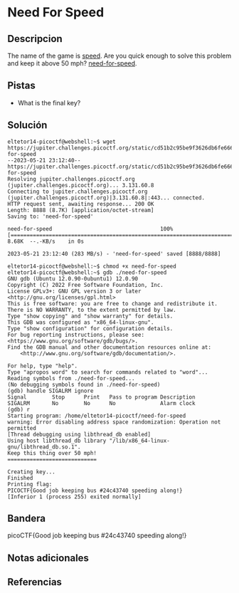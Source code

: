 # Need For Speed

## Descripcion
The name of the game is [speed](https://www.youtube.com/watch?v=8piqd2BWeGI). Are you quick enough to solve this problem and keep it above 50 mph? [need-for-speed](https://jupiter.challenges.picoctf.org/static/cd51b2c95be9f3626db6fe6665afb5a3/need-for-speed).

## Pistas
- What is the final key?

## Solución

```
eltetor14-picoctf@webshell:~$ wget https://jupiter.challenges.picoctf.org/static/cd51b2c95be9f3626db6fe6665afb5a3/need-for-speed
--2023-05-21 23:12:40--  https://jupiter.challenges.picoctf.org/static/cd51b2c95be9f3626db6fe6665afb5a3/need-for-speed
Resolving jupiter.challenges.picoctf.org (jupiter.challenges.picoctf.org)... 3.131.60.8
Connecting to jupiter.challenges.picoctf.org (jupiter.challenges.picoctf.org)|3.131.60.8|:443... connected.
HTTP request sent, awaiting response... 200 OK
Length: 8888 (8.7K) [application/octet-stream]
Saving to: 'need-for-speed'

need-for-speed                                  100%[======================================================================================================>]   8.68K  --.-KB/s    in 0s      

2023-05-21 23:12:40 (283 MB/s) - 'need-for-speed' saved [8888/8888]

eltetor14-picoctf@webshell:~$ chmod +x need-for-speed
eltetor14-picoctf@webshell:~$ gdb ./need-for-speed
GNU gdb (Ubuntu 12.0.90-0ubuntu1) 12.0.90
Copyright (C) 2022 Free Software Foundation, Inc.
License GPLv3+: GNU GPL version 3 or later <http://gnu.org/licenses/gpl.html>
This is free software: you are free to change and redistribute it.
There is NO WARRANTY, to the extent permitted by law.
Type "show copying" and "show warranty" for details.
This GDB was configured as "x86_64-linux-gnu".
Type "show configuration" for configuration details.
For bug reporting instructions, please see:
<https://www.gnu.org/software/gdb/bugs/>.
Find the GDB manual and other documentation resources online at:
    <http://www.gnu.org/software/gdb/documentation/>.

For help, type "help".
Type "apropos word" to search for commands related to "word"...
Reading symbols from ./need-for-speed...
(No debugging symbols found in ./need-for-speed)
(gdb) handle SIGALRM ignore
Signal        Stop      Print   Pass to program Description
SIGALRM       No        No      No              Alarm clock
(gdb) r
Starting program: /home/eltetor14-picoctf/need-for-speed 
warning: Error disabling address space randomization: Operation not permitted
[Thread debugging using libthread_db enabled]
Using host libthread_db library "/lib/x86_64-linux-gnu/libthread_db.so.1".
Keep this thing over 50 mph!
============================

Creating key...
Finished
Printing flag:
PICOCTF{Good job keeping bus #24c43740 speeding along!}
[Inferior 1 (process 255) exited normally]
```

## Bandera
picoCTF{Good job keeping bus #24c43740 speeding along!}

## Notas adicionales

## Referencias